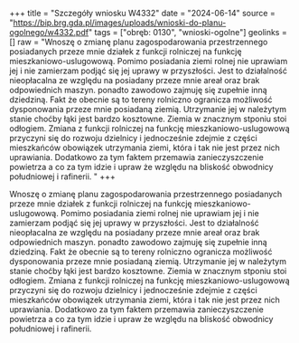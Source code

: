 +++
title = "Szczegóły wniosku W4332"
date = "2024-06-14"
source = "https://bip.brg.gda.pl/images/uploads/wnioski-do-planu-ogolnego/w4332.pdf"
tags = ["obręb: 0130", "wnioski-ogolne"]
geolinks = []
raw = "Wnoszę o zmianę planu zagospodarowania przestrzennego posiadanych przeze mnie działek z funkcji rolniczej na funkcję mieszkaniowo-uslugowową. Pomimo posiadania ziemi rolnej nie uprawiam jej i nie zamierzam podjąć się jej uprawy w przyszłości. Jest to działalność nieopłacalna ze względu na posiadany przeze mnie areał oraz brak odpowiednich maszyn. ponadto zawodowo zajmuję się zupełnie inną dziedziną. Fakt że obecnie są to tereny rolniczno ogranicza możliwość dysponowania przeze mnie posiadaną ziemią. Utrzymanie jej w należytym stanie choćby łąki jest bardzo kosztowne. Ziemia w znacznym stponiu stoi odłogiem. Zmiana z funkcji rolniczej na funkcję mieszkaniowo-uslugowową przyczyni się do rozwoju dzielnicy i jednocześnie zdejmie z części mieszkańców obowiązek utrzymania ziemi, która i tak nie jest przez nich uprawiania. Dodatkowo za tym faktem przemawia zanieczyszczenie powietrza a co za tym idzie i upraw że względu na bliskość obwodnicy południowej i rafinerii. "
+++

Wnoszę o zmianę planu zagospodarowania przestrzennego posiadanych przeze mnie
działek z funkcji rolniczej na funkcję mieszkaniowo-uslugowową. Pomimo posiadania ziemi rolnej
nie uprawiam jej i nie zamierzam podjąć się jej uprawy w przyszłości. Jest to działalność
nieopłacalna ze względu na posiadany przeze mnie areał oraz brak odpowiednich maszyn.
ponadto zawodowo zajmuję się zupełnie inną dziedziną. Fakt że obecnie są to tereny rolniczno
ogranicza możliwość dysponowania przeze mnie posiadaną ziemią. Utrzymanie jej w należytym
stanie choćby łąki jest bardzo kosztowne. Ziemia w znacznym stponiu stoi odłogiem. Zmiana z
funkcji rolniczej na funkcję mieszkaniowo-uslugowową przyczyni się do rozwoju dzielnicy i
jednocześnie zdejmie z części mieszkańców obowiązek utrzymania ziemi, która i tak nie jest
przez nich uprawiania. Dodatkowo za tym faktem przemawia zanieczyszczenie powietrza a co za
tym idzie i upraw że względu na bliskość obwodnicy południowej i rafinerii.



